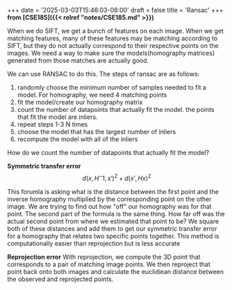 +++
date = '2025-03-03T15:46:03-08:00'
draft = false
title = 'Ransac'
+++
**from [CSE185]({{< relref "notes/CSE185.md" >}})**

When we do SIFT, we get a bunch of features on each image. When we get matching features, many of these features may be 
matching according to SIFT, but they do not actually correspond to their respective points on the images. We need a way to
make sure  the models(homography matrices) generated from those matches are actually good.

We can use RANSAC to do this. The steps of ransac are as follows:
1) randomly choose the minimum number of samples needed to fit a model. For homography, we need 4 matching points
2) fit the model/create our homography matrix
3) count the number of datapoints that actually fit the model. the points that fit the model are inliers. 
4) repeat steps 1-3 N times
5) choose the model that has the largest number of inliers
6) recompute the model with all of the inliers

How do we count the number of datapoints that actually fit the model?

**Symmetric transfer error**
$$
d(x,H^-1 , x')^2 + d(x', Hx)^2
$$

This forumla is asking what is the distance between the first point and the inverse homography multiplied by the corresponding
point on the other image. We are trying to find out how "off" our homography was for that point. The second part of the formula
is the same thing. How far off was the actual second point from where we estimated that point to be? We square both of these 
distances and add them to get our symmetric transfer error for a homography that relates two specific points together. 
This method is computationally easier than reprojection but is less accurate

**Reprojection error**
With reprojection, we compute the 3D point that corresponds to a pair of matching image points. We then reproject that point 
back onto both images and calculate the euclidiean distance between the observed and reprojected points. 

